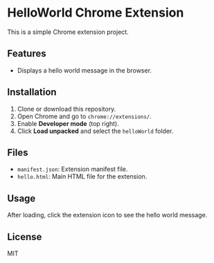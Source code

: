 # HelloWorld Chrome Extension

This is a simple Chrome extension project.

## Features

- Displays a hello world message in the browser.

## Installation

1. Clone or download this repository.
2. Open Chrome and go to `chrome://extensions/`.
3. Enable **Developer mode** (top right).
4. Click **Load unpacked** and select the `helloWorld` folder.

## Files

- `manifest.json`: Extension manifest file.
- `hello.html`: Main HTML file for the extension.

## Usage

After loading, click the extension icon to see the hello world message.

## License

MIT
